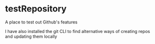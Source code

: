 # testRepository
A place to test out Github's features

I have also installed the git CLI to find alternative ways of creating repos and updating them locally
